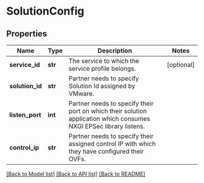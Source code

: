 # SolutionConfig

## Properties
Name | Type | Description | Notes
------------ | ------------- | ------------- | -------------
**service_id** | **str** | The service to which the service profile belongs. | [optional] 
**solution_id** | **str** | Partner needs to specify Solution Id assigned by VMware. | 
**listen_port** | **int** | Partner needs to specify their port on which their solution application which consumes NXGI EPSec library listens. | 
**control_ip** | **str** | Partner needs to specify their assigned control IP with which they have configured their OVFs. | 

[[Back to Model list]](../README.md#documentation-for-models) [[Back to API list]](../README.md#documentation-for-api-endpoints) [[Back to README]](../README.md)

